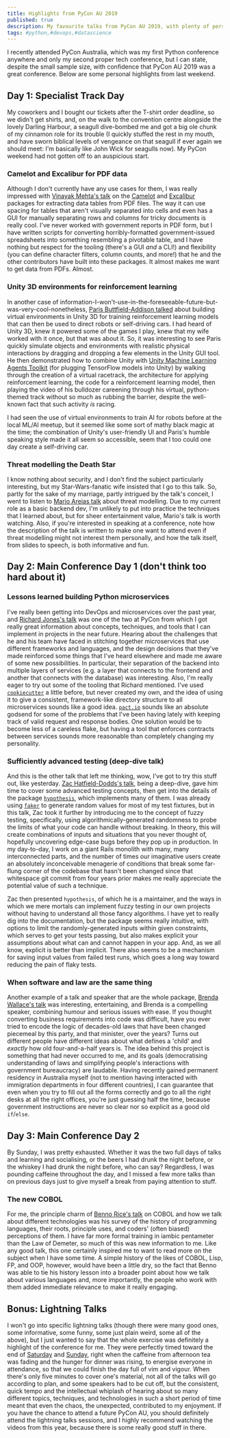```yaml
---
title: Highlights from PyCon AU 2019
published: true
description: My favourite talks from PyCon AU 2019, with plenty of personal commentary.
tags: #python,#devops,#datascience
---
```


I recently attended PyCon Australia, which was my first Python conference anywhere and only my second proper tech conference, but I can state, despite the small sample size, with confidence that PyCon AU 2019 was a great conference. Below are some personal highlights from last weekend.

## Day 1: Specialist Track Day

My coworkers and I bought our tickets after the T-shirt order deadline, so we didn't get shirts, and, on the walk to the convention centre alongside the lovely Darling Harbour, a seagull dive-bombed me and got a big ole chunk of my cinnamon role for its trouble (I quickly stuffed the rest in my mouth, and have sworn biblical levels of vengeance on that seagull if ever again we should meet: I'm basically like John Wick for seagulls now). My PyCon weekend had not gotten off to an auspicious start.

### Camelot and Excalibur for PDF data

Although I don't currently have any use cases for them, I was really impressed with [Vinayak Mehta's talk](https://2019.pycon-au.org/talks/extracting-tabular-data-from-pdfs-with-camelot-excalibur) on the [Camelot](https://github.com/camelot-dev/camelot) and [Excalibur](https://github.com/camelot-dev/excalibur) packages for extracting data tables from PDF files. The way it can use spacing for tables that aren't visually separated into cells and even has a GUI for manually separating rows and columns for tricky documents is really cool. I've never worked with government reports in PDF form, but I have written scripts for converting horribly-formatted government-issued spreadsheets into something resembling a pivotable table, and I have nothing but respect for the tooling (there's a GUI _and_ a CLI!) and flexibility (you can define character filters, column counts, and more!) that he and the other contributors have built into these packages. It almost makes me want to get data from PDFs. Almost.

### Unity 3D environments for reinforcement learning

In another case of information-I-won't-use-in-the-foreseeable-future-but-was-very-cool-nonetheless, [Paris Buttfield-Addison talked](https://2019.pycon-au.org/talks/building-designing-teaching-and-training-simulation-environments-for-machine-learning) about building virtual environments in Unity 3D for training reinforcement learning models that can then be used to direct robots or self-driving cars. I had heard of Unity 3D, knew it powered some of the games I play, knew that my wife worked with it once, but that was about it. So, it was interesting to see Paris quickly simulate objects and environments with realistic physical interactions by dragging and dropping a few elements in the Unity GUI tool. He then demonstrated how to combine Unity with [Unity Machine Learning Agents Toolkit](https://github.com/Unity-Technologies/ml-agents) (for plugging TensorFlow models into Unity) by walking through the creation of a virtual racetrack, the architecture for applying reinforcement learning, the code for a reinforcement learning model, then playing the video of his bulldozer careening through his virtual, python-themed track without so much as rubbing the barrier, despite the well-known fact that such activity _is_ racing.

I had seen the use of virtual environments to train AI for robots before at the local ML/AI meetup, but it seemed like some sort of mathy black magic at the time; the combination of Unity's user-friendly UI and Paris's humble speaking style made it all seem so accessible, seem that I too could one day create a self-driving car.

### Threat modelling the Death Star

I know nothing about security, and I don't find the subject particularly interesting, but my Star-Wars-fanatic wife insisted that I go to this talk. So, partly for the sake of my marriage, partly intrigued by the talk's conceit, I went to listen to [Mario Areias talk](https://2019.pycon-au.org/talks/threat-modeling-the-death-star) about threat modelling. Due to my current role as a basic backend dev, I'm unlikely to put into practice the techniques that I learned about, but for sheer entertainment value, Mario's talk is worth watching. Also, if you're interested in speaking at a conference, note how the description of the talk is written to make one want to attend even if threat modelling might not interest them personally, and how the talk itself, from slides to speech, is both informative and fun.

## Day 2: Main Conference Day 1 (don't think too hard about it)

### Lessons learned building Python microservices

I've really been getting into DevOps and microservices over the past year, and [Richard Jones's talk](https://2019.pycon-au.org/talks/lessons-learned-building-python-microservices) was one of the two at PyCon from which I got really great information about concepts, techniques, and tools that I can implement in projects in the near future. Hearing about the challenges that he and his team have faced in stitching together microservices that use different frameworks and languages, and the design decisions that they've made reinforced some things that I've heard elsewhere and made me aware of some new possibilities. In particular, their separation of the backend into multiple layers of services (e.g. a layer that connects to the frontend and another that connects with the database) was interesting. Also, I'm really eager to try out some of the tooling that Richard mentioned. I've used [`cookiecutter`](https://github.com/cookiecutter/cookiecutter) a little before, but never created my own, and the idea of using it to give a consistent, framework-like directory structure to all microservices sounds like a good idea. [`pact.io`](https://docs.pact.io/) sounds like an absolute godsend for some of the problems that I've been having lately with keeping track of valid request and response bodies. One solution would be to become less of a careless flake, but having a tool that enforces contracts between services sounds more reasonable than completely changing my personality.

### Sufficiently advanced testing (deep-dive talk)

And this is the other talk that left me thinking, wow, I've got to try this stuff out, like yesterday. [Zac Hatfield-Dodds's talk](https://2019.pycon-au.org/talks/sufficiently-advanced-testing), being a deep-dive, gave him time to cover some advanced testing concepts, then get into the details of the package [`hypothesis`](https://github.com/HypothesisWorks/hypothesis), which implements many of them. I was already using [`faker`](https://github.com/joke2k/faker) to generate random values for most of my test fixtures, but in this talk, Zac took it further by introducing me to the concept of fuzzy testing, specifically, using algorithmically-generated randomness to probe the limits of what your code can handle without breaking. In theory, this will create combinations of inputs and situations that you never thought of, hopefully uncovering edge-case bugs before they pop up in production. In my day-to-day, I work on a giant Rails monolith with many, many interconnected parts, and the number of times our imaginative users create an absolutely inconceivable menagerie of conditions that break some far-flung corner of the codebase that hasn't been changed since that whitespace git commit from four years prior makes me really appreciate the potential value of such a technique.

Zac then presented `hypothesis`, of which he is a maintainer, and the ways in which we mere mortals can implement fuzzy testing in our own projects without having to understand all those fancy algorithms. I have yet to really dig into the documentation, but the package seems really intuitive, with options to limit the randomly-generated inputs within given constraints, which serves to get your tests passing, but also makes explicit your assumptions about what can and cannot happen in your app. And, as we all know, explicit is better than implicit. There also seems to be a mechanism for saving input values from failed test runs, which goes a long way toward reducing the pain of flaky tests.

### When software and law are the same thing

Another example of a talk and speaker that are the whole package, [Brenda Wallace's talk](https://2019.pycon-au.org/talks/when-software-and-law-are-the-same-thing) was interesting, entertaining, and Brenda is a compelling speaker, combining humour and serious issues with ease. If you thought converting business requirements into code was difficult, have you ever tried to encode the logic of decades-old laws that have been changed piecemeal by this party, and that minister, over the years? Turns out different people have different ideas about what defines a 'child' and _exactly_ how old four-and-a-half years is. The idea behind this project is something that had never occurred to me, and its goals (democratising understanding of laws and simplifying people's interactions with government bureaucracy) are laudable. Having recently gained permanent residency in Australia myself (not to mention having interacted with immigration departments in four different countries), I can guarantee that even when you try to fill out all the forms correctly and go to all the right desks at all the right offices, you're just guessing half the time, because government instructions are never so clear nor so explicit as a good old `if`/`else`.

## Day 3: Main Conference Day 2

By Sunday, I was pretty exhausted. Whether it was the two full days of talks and learning and socialising, or the beers I had drunk the night before, or the whiskey I had drunk the night before, who can say? Regardless, I was pounding caffeine throughout the day, and I missed a few more talks than on previous days just to give myself a break from paying attention to stuff.

### The new COBOL

For me, the principle charm of [Benno Rice's talk](https://2019.pycon-au.org/talks/the-new-cobol) on COBOL and how we talk about different technologies was his survey of the history of programming languages, their roots, principle uses, and coders' (often biased) perceptions of them. I have far more formal training in iambic pentameter than the Law of Demeter, so much of this was new information to me. Like any good talk, this one certainly inspired me to want to read more on the subject when I have some time. A simple history of the likes of COBOL, Lisp, FP, and OOP, however, would have been a little dry, so the fact that Benno was able to tie his history lesson into a broader point about how we talk about various languages and, more importantly, the people who work with them added immediate relevance to make it really engaging.

## Bonus: Lightning Talks

I won't go into specific lightning talks (though there were many good ones, some informative, some funny, some just plain weird, some all of the above), but I just wanted to say that the whole exercise was definitely a highlight of the conference for me. They were perfectly timed toward the end of [Saturday](https://2019.pycon-au.org/talks/saturday-lightning-talks) and [Sunday](https://2019.pycon-au.org/talks/sunday-lightning-talks), right when the caffeine from afternoon tea was fading and the hunger for dinner was rising, to energise everyone in attendance, so that we could finish the day full of vim and vigour. When there's only five minutes to cover one's material, not all of the talks will go according to plan, and some speakers had to be cut off, but the consistent, quick tempo and the intellectual whiplash of hearing about so many different topics, techniques, and technologies in such a short period of time meant that even the chaos, the unexpected, contributed to my enjoyment. If you have the chance to attend a future PyCon AU, you should definitely attend the lightning talks sessions, and I highly recommend watching the videos from this year, because there is some really good stuff in there.
